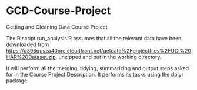 # GCD-Course-Project
Getting and Cleaning Data Course Project

The R script run_analysis.R assumes that all the relevant data have been downloaded from https://d396qusza40orc.cloudfront.net/getdata%2Fprojectfiles%2FUCI%20HAR%20Dataset.zip, unzipped and put in the working directory.

It will perform all the merging, tidying, summarizing and output steps asked for in the Course Project Description. It performs its tasks using the dplyr package.
